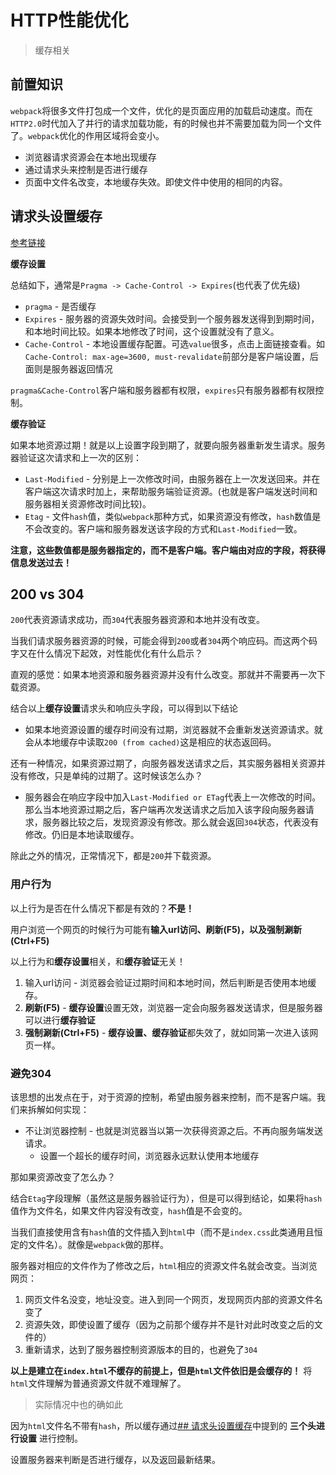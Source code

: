 # HTTP性能优化
> 缓存相关

## 前置知识

`webpack`将很多文件打包成一个文件，优化的是页面应用的加载启动速度。而在`HTTP2.0`时代加入了并行的请求加载功能，有的时候也并不需要加载为同一个文件了。`webpack`优化的作用区域将会变小。

* 浏览器请求资源会在本地出现缓存
* 通过请求头来控制是否进行缓存
* 页面中文件名改变，本地缓存失效。即使文件中使用的相同的内容。

## 请求头设置缓存

[参考链接](http://imweb.io/topic/5795dcb6fb312541492eda8c)

**缓存设置**

总结如下，通常是`Pragma -> Cache-Control -> Expires`(也代表了优先级)

* `pragma` - 是否缓存
* `Expires` - 服务器的资源失效时间。会接受到一个服务器发送得到到期时间，和本地时间比较。如果本地修改了时间，这个设置就没有了意义。
* `Cache-Control` - 本地设置缓存配置。可选`value`很多，点击上面链接查看。如`Cache-Control: max-age=3600, must-revalidate`前部分是客户端设置，后面则是服务器返回情况

`pragma&Cache-Control`客户端和服务器都有权限，`expires`只有服务器都有权限控制。

**缓存验证**

如果本地资源过期！就是以上设置字段到期了，就要向服务器重新发生请求。服务器验证这次请求和上一次的区别：

* `Last-Modified` - 分别是上一次修改时间，由服务器在上一次发送回来。并在客户端这次请求时加上，来帮助服务端验证资源。(也就是客户端发送时间和服务器相关资源修改时间比较)。
* `Etag` - 文件`hash`值，类似`webpack`那种方式，如果资源没有修改，`hash`数值是不会改变的。客户端和服务器发送该字段的方式和`Last-Modified`一致。

**注意，这些数值都是服务器指定的，而不是客户端。客户端由对应的字段，将获得信息发送过去！**

## 200 vs 304

`200`代表资源请求成功，而`304`代表服务器资源和本地并没有改变。

当我们请求服务器资源的时候，可能会得到`200`或者`304`两个响应码。而这两个码字又在什么情况下起效，对性能优化有什么启示？

直观的感觉：如果本地资源和服务器资源并没有什么改变。那就并不需要再一次下载资源。

结合以上**缓存设置**请求头和响应头字段，可以得到以下结论

* 如果本地资源设置的缓存时间没有过期，浏览器就不会重新发送资源请求。就会从本地缓存中读取`200 (from cached)`这是相应的状态返回码。

还有一种情况，如果资源过期了，向服务器发送请求之后，其实服务器相关资源并没有修改，只是单纯的过期了。这时候该怎么办？

* 服务器会在响应字段中加入`Last-Modified or ETag`代表上一次修改的时间。那么当本地资源过期之后，客户端再次发送请求之后加入该字段向服务器请求，服务器比较之后，发现资源没有修改。那么就会返回`304`状态，代表没有修改。仍旧是本地读取缓存。

除此之外的情况，正常情况下，都是`200`并下载资源。

### 用户行为

以上行为是否在什么情况下都是有效的？**不是！**

用户浏览一个网页的时候行为可能有**输入url访问、刷新(F5)，以及强制涮新(Ctrl+F5)**

以上行为和**缓存设置**相关，和**缓存验证**无关！

1. 输入url访问 - 浏览器会验证过期时间和本地时间，然后判断是否使用本地缓存。
2. **刷新(F5)** - **缓存设置**设置无效，浏览器一定会向服务器发送请求，但是服务器可以进行**缓存验证**
3. **强制涮新(Ctrl+F5)** - **缓存设置、缓存验证**都失效了，就如同第一次进入该网页一样。

### 避免304

该思想的出发点在于，对于资源的控制，希望由服务器来控制，而不是客户端。我们来拆解如何实现：

* 不让浏览器控制 - 也就是浏览器当以第一次获得资源之后。不再向服务端发送请求。
    * 设置一个超长的缓存时间，浏览器永远默认使用本地缓存

那如果资源改变了怎么办？

结合`Etag`字段理解（虽然这是服务器验证行为），但是可以得到结论，如果将`hash`值作为文件名，如果文件内容没有改变，`hash`值是不会变的。

当我们直接使用含有`hash`值的文件插入到`html`中（而不是`index.css`此类通用且恒定的文件名）。就像是`webpack`做的那样。

服务器对相应的文件作为了修改之后，`html`相应的资源文件名就会改变。当浏览网页：

1. 网页文件名没变，地址没变。进入到同一个网页，发现网页内部的资源文件名变了
2. 资源失效，即使设置了缓存（因为之前那个缓存并不是针对此时改变之后的文件的）
3. 重新请求，达到了服务器控制资源版本的目的，也避免了`304`

**以上是建立在`index.html`不缓存的前提上，但是`html`文件依旧是会缓存的！** 将`html`文件理解为普通资源文件就不难理解了。

> 实际情况中也的确如此

因为`html`文件名不带有`hash`，所以缓存通过[## 请求头设置缓存]()中提到的 **三个头进行设置** 进行控制。

设置服务器来判断是否进行缓存，以及返回最新结果。

